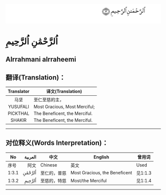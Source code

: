 ![001:003](images/001_003.gif)

# اُلرَّحْمَٰنِ اُلرَّحِيمِ

## Alrrahmani alrraheemi

## 翻译(Translation)：

| Translator | 译文(Translation)             |
| :--------: | ----------------------------- |
|    马坚    | 至仁至慈的主，                |
|  YUSUFALI  | Most Gracious, Most Merciful; |
|  PICKTHAL  | The Beneficent, the Merciful. |
|   SHAKIR   | The Beneficent, the Merciful. |

---

## 对位释义(Words Interpretation)：
| No    | العربية | 中文         | English                       | 曾用词  |
| ----- | ------: | ------------ | ----------------------------- | ------- |
| 序号  |    阿文 | Chinese      | 英文                          | Used    |
| 1:3.1 |  اُلرَّحْمَٰنِ | 至仁的，普慈 | Most Gracious, the Beneficent | 见1:1.3 |
| 1:3.2 |  اُلرَّحِيمِ | 至慈的，特慈 | Most/the Merciful             | 见1:1.4 |

---
